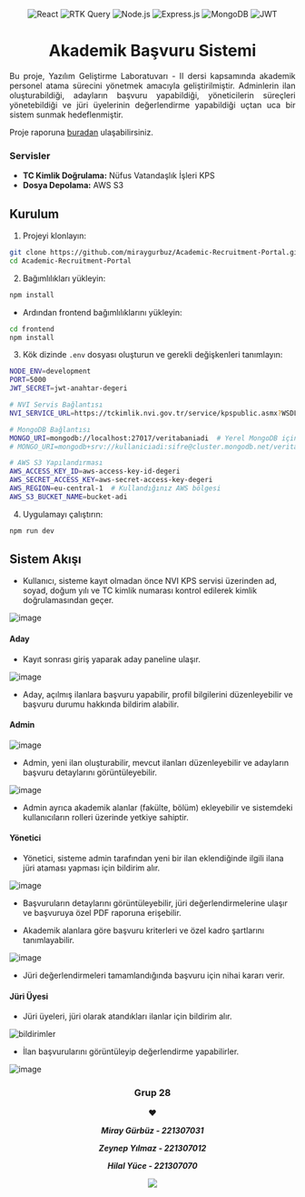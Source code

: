 <div align="center">
  
![React](https://img.shields.io/badge/-React-61DAFB?style=flat-square&logo=react&logoColor=black)
![RTK Query](https://img.shields.io/badge/-RTK%20Query-764ABC?style=flat-square&logo=redux&logoColor=white)
![Node.js](https://img.shields.io/badge/-Node.js-339933?style=flat-square&logo=Node.js&logoColor=white)
![Express.js](https://img.shields.io/badge/-Express.js-000000?style=flat-square&logo=express&logoColor=white)
![MongoDB](https://img.shields.io/badge/-MongoDB-47A248?style=flat-square&logo=mongodb&logoColor=white)
![JWT](https://img.shields.io/badge/-JWT-000000?style=flat-square&logo=json-web-tokens&logoColor=white)
# Akademik Başvuru Sistemi

</div>

<div align="justify">
  
Bu proje, Yazılım Geliştirme Laboratuvarı - II dersi kapsamında akademik personel atama sürecini yönetmek amacıyla geliştirilmiştir.
Adminlerin ilan oluşturabildiği, adayların başvuru yapabildiği, yöneticilerin süreçleri yönetebildiği ve jüri üyelerinin değerlendirme
yapabildiği uçtan uca bir sistem sunmak hedeflenmiştir. 

Proje raporuna [buradan](grup28_rapor.pdf) ulaşabilirsiniz.

</div>

### Servisler
- **TC Kimlik Doğrulama:** Nüfus Vatandaşlık İşleri KPS
- **Dosya Depolama:** AWS S3

## Kurulum
1. Projeyi klonlayın:

```bash
git clone https://github.com/miraygurbuz/Academic-Recruitment-Portal.git
cd Academic-Recruitment-Portal
```

2. Bağımlılıkları yükleyin:

```bash
npm install
```
 - Ardından frontend bağımlılıklarını yükleyin:

```bash
cd frontend
npm install
```

3. Kök dizinde `.env` dosyası oluşturun ve gerekli değişkenleri tanımlayın:

```bash
NODE_ENV=development
PORT=5000
JWT_SECRET=jwt-anahtar-degeri

# NVI Servis Bağlantısı
NVI_SERVICE_URL=https://tckimlik.nvi.gov.tr/service/kpspublic.asmx?WSDL

# MongoDB Bağlantısı
MONGO_URI=mongodb://localhost:27017/veritabaniadi  # Yerel MongoDB için
# MONGO_URI=mongodb+srv://kullaniciadi:sifre@cluster.mongodb.net/veritabaniadi  # MongoDB Atlas için

# AWS S3 Yapılandırması
AWS_ACCESS_KEY_ID=aws-access-key-id-degeri
AWS_SECRET_ACCESS_KEY=aws-secret-access-key-degeri
AWS_REGION=eu-central-1  # Kullandığınız AWS bölgesi
AWS_S3_BUCKET_NAME=bucket-adi
```
4. Uygulamayı çalıştırın:

```bash
npm run dev
```

## Sistem Akışı

- Kullanıcı, sisteme kayıt olmadan önce NVI KPS servisi üzerinden ad, soyad, doğum yılı ve TC kimlik numarası kontrol edilerek kimlik doğrulamasından geçer.

![image](https://github.com/user-attachments/assets/72f4d5c3-cc5e-463c-9f25-fa8b0c9a93c2)

#### Aday

- Kayıt sonrası giriş yaparak aday paneline ulaşır.

![image](https://github.com/user-attachments/assets/d4970a28-899e-46a1-816a-27338fdd7d13)

- Aday, açılmış ilanlara başvuru yapabilir, profil bilgilerini düzenleyebilir ve başvuru durumu hakkında bildirim alabilir.
  
#### Admin

![image](https://github.com/user-attachments/assets/a65ee4e9-bd14-4577-a907-01c15c012406)

- Admin, yeni ilan oluşturabilir, mevcut ilanları düzenleyebilir ve adayların başvuru detaylarını görüntüleyebilir.

![image](https://github.com/user-attachments/assets/0b69d391-7570-4be8-9a85-81336263cb8b)

- Admin ayrıca akademik alanlar (fakülte, bölüm) ekleyebilir ve sistemdeki kullanıcıların rolleri üzerinde yetkiye sahiptir.
  
#### Yönetici

- Yönetici, sisteme admin tarafından yeni bir ilan eklendiğinde ilgili ilana jüri ataması yapması için bildirim alır.

![image](https://github.com/user-attachments/assets/5820917e-e2eb-41db-ba3c-6252a78148cc)

- Başvuruların detaylarını görüntüleyebilir, jüri değerlendirmelerine ulaşır ve başvuruya özel PDF raporuna erişebilir.
  
- Akademik alanlara göre başvuru kriterleri ve özel kadro şartlarını tanımlayabilir.

![image](https://github.com/user-attachments/assets/3f3dedf7-71d0-43dd-baf7-554d9a067334)

- Jüri değerlendirmeleri tamamlandığında başvuru için nihai kararı verir.

#### Jüri Üyesi

- Jüri üyeleri, jüri olarak atandıkları ilanlar için bildirim alır.

![bildirimler](https://github.com/user-attachments/assets/10a34d45-691f-4f43-bce0-bcf905b003e3)

- İlan başvurularını görüntüleyip değerlendirme yapabilirler.

![image](https://github.com/user-attachments/assets/c14dd161-7727-4ccb-b54e-f573676ce7bf)

<div align="center">

### Grup 28
  
❤️ 

***Miray Gürbüz - 221307031***
  
***Zeynep Yılmaz - 221307012***

***Hilal Yüce - 221307070***

<a href="https://github.com/miraygurbuz/Academic-Recruitment-Portal/graphs/contributors">
  <img src="https://contrib.rocks/image?repo=miraygurbuz/Academic-Recruitment-Portal" />
</a>

</div>
